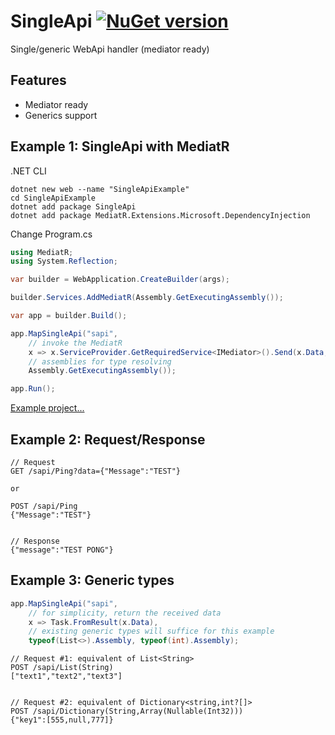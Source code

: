 # SingleApi [![NuGet version](https://badge.fury.io/nu/SingleApi.svg)](http://badge.fury.io/nu/SingleApi)
Single/generic WebApi handler (mediator ready)


## Features
* Mediator ready
* Generics support


## Example 1: SingleApi with MediatR
.NET CLI
```
dotnet new web --name "SingleApiExample"
cd SingleApiExample
dotnet add package SingleApi
dotnet add package MediatR.Extensions.Microsoft.DependencyInjection
```

Change Program.cs
```C#
using MediatR;
using System.Reflection;

var builder = WebApplication.CreateBuilder(args);

builder.Services.AddMediatR(Assembly.GetExecutingAssembly());

var app = builder.Build();

app.MapSingleApi("sapi", 
    // invoke the MediatR
    x => x.ServiceProvider.GetRequiredService<IMediator>().Send(x.Data, x.CancellationToken),
    // assemblies for type resolving
    Assembly.GetExecutingAssembly()); 

app.Run();
```

[Example project...](https://github.com/mustaddon/SingleApi/tree/main/Examples/Example.MediatR)


## Example 2: Request/Response
```
// Request
GET /sapi/Ping?data={"Message":"TEST"}

or

POST /sapi/Ping
{"Message":"TEST"}


// Response
{"message":"TEST PONG"}
```


## Example 3: Generic types
```C#
app.MapSingleApi("sapi", 
    // for simplicity, return the received data
    x => Task.FromResult(x.Data), 
    // existing generic types will suffice for this example
    typeof(List<>).Assembly, typeof(int).Assembly); 
```

```
// Request #1: equivalent of List<String>
POST /sapi/List(String)
["text1","text2","text3"]


// Request #2: equivalent of Dictionary<string,int?[]>
POST /sapi/Dictionary(String,Array(Nullable(Int32)))
{"key1":[555,null,777]}
```
